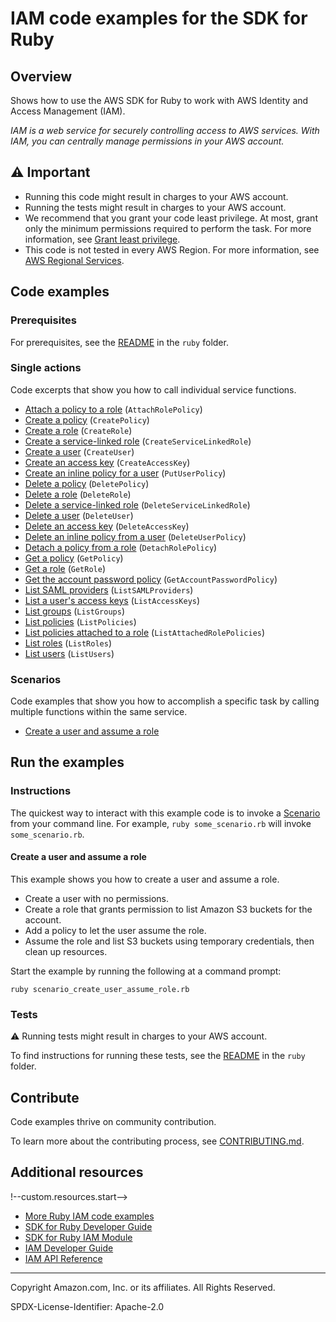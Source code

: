 <!--Generated by WRITEME on 2023-05-11 18:17:00.135619 (UTC)-->
# IAM code examples for the SDK for Ruby

## Overview

Shows how to use the AWS SDK for Ruby to work with AWS Identity and Access Management (IAM).

<!--custom.overview.start-->
<!--custom.overview.end-->

*IAM is a web service for securely controlling access to AWS services. With IAM, you can centrally manage permissions in your AWS account.*

## ⚠ Important

* Running this code might result in charges to your AWS account.
* Running the tests might result in charges to your AWS account.
* We recommend that you grant your code least privilege. At most, grant only the minimum permissions required to perform the task. For more information, see [Grant least privilege](https://docs.aws.amazon.com/IAM/latest/UserGuide/best-practices.html#grant-least-privilege).
* This code is not tested in every AWS Region. For more information, see [AWS Regional Services](https://aws.amazon.com/about-aws/global-infrastructure/regional-product-services).

<!--custom.important.start-->
<!--custom.important.end-->

## Code examples

### Prerequisites

For prerequisites, see the [README](../../README.md#Prerequisites) in the `ruby` folder.


<!--custom.prerequisites.start-->
<!--custom.prerequisites.end-->

### Single actions

Code excerpts that show you how to call individual service functions.

* [Attach a policy to a role](scenario_create_user_assume_role.rb#L100) (`AttachRolePolicy`)
* [Create a policy](scenario_create_user_assume_role.rb#L99) (`CreatePolicy`)
* [Create a role](scenario_create_user_assume_role.rb#L72) (`CreateRole`)
* [Create a service-linked role](iam_wrapper.rb#L166) (`CreateServiceLinkedRole`)
* [Create a user](scenario_create_user_assume_role.rb#L37) (`CreateUser`)
* [Create an access key](scenario_create_user_assume_role.rb#L55) (`CreateAccessKey`)
* [Create an inline policy for a user](scenario_create_user_assume_role.rb#L130) (`PutUserPolicy`)
* [Delete a policy](scenario_create_user_assume_role.rb#L215) (`DeletePolicy`)
* [Delete a role](scenario_create_user_assume_role.rb#L215) (`DeleteRole`)
* [Delete a service-linked role](iam_wrapper.rb#L186) (`DeleteServiceLinkedRole`)
* [Delete a user](scenario_create_user_assume_role.rb#L237) (`DeleteUser`)
* [Delete an access key](scenario_create_user_assume_role.rb#L237) (`DeleteAccessKey`)
* [Delete an inline policy from a user](scenario_create_user_assume_role.rb#L237) (`DeleteUserPolicy`)
* [Detach a policy from a role](scenario_create_user_assume_role.rb#L215) (`DetachRolePolicy`)
* [Get a policy](iam_wrapper.rb#L101) (`GetPolicy`)
* [Get a role](iam_wrapper.rb#L49) (`GetRole`)
* [Get the account password policy](iam_wrapper.rb#L133) (`GetAccountPasswordPolicy`)
* [List SAML providers](iam_wrapper.rb#L151) (`ListSAMLProviders`)
* [List a user's access keys](scenario_create_user_assume_role.rb#L237) (`ListAccessKeys`)
* [List groups](iam_wrapper.rb#L118) (`ListGroups`)
* [List policies](iam_wrapper.rb#L81) (`ListPolicies`)
* [List policies attached to a role](scenario_create_user_assume_role.rb#L215) (`ListAttachedRolePolicies`)
* [List roles](iam_wrapper.rb#L29) (`ListRoles`)
* [List users](iam_wrapper.rb#L66) (`ListUsers`)

### Scenarios

Code examples that show you how to accomplish a specific task by calling multiple
functions within the same service.

* [Create a user and assume a role](scenario_create_user_assume_role.rb) 

## Run the examples

### Instructions


<!--custom.instructions.start-->
The quickest way to interact with this example code is to invoke a [Scenario](#Scenarios) from your command line. For example, `ruby some_scenario.rb` will invoke `some_scenario.rb`.
<!--custom.instructions.end-->



#### Create a user and assume a role

This example shows you how to create a user and assume a role. 

* Create a user with no permissions.
* Create a role that grants permission to list Amazon S3 buckets for the account.
* Add a policy to let the user assume the role.
* Assume the role and list S3 buckets using temporary credentials, then clean up resources.

<!--custom.scenario_prereqs.iam_Scenario_CreateUserAssumeRole.start-->
<!--custom.scenario_prereqs.iam_Scenario_CreateUserAssumeRole.end-->

Start the example by running the following at a command prompt:

```
ruby scenario_create_user_assume_role.rb
```

<!--custom.scenarios.iam_Scenario_CreateUserAssumeRole.start-->
<!--custom.scenarios.iam_Scenario_CreateUserAssumeRole.end-->

### Tests

⚠ Running tests might result in charges to your AWS account.


To find instructions for running these tests, see the [README](../../README.md#Tests)
in the `ruby` folder.



<!--custom.tests.start-->

## Contribute
Code examples thrive on community contribution.

To learn more about the contributing process, see [CONTRIBUTING.md](../../../CONTRIBUTING.md).
<!--custom.tests.end-->

## Additional resources
!--custom.resources.start-->
* [More Ruby IAM code examples](https://docs.aws.amazon.com/sdk-for-ruby/v3/developer-guide/ruby_iam_code_examples.html)
* [SDK for Ruby Developer Guide](https://aws.amazon.com/developer/language/ruby/)
* [SDK for Ruby IAM Module](https://docs.aws.amazon.com/sdk-for-ruby/v3/api/Aws/IAM.html)
* [IAM Developer Guide](https://docs.aws.amazon.com/IAM/latest/UserGuide/introduction.html)
* [IAM API Reference](https://docs.aws.amazon.com/IAM/latest/APIReference/welcome.html)
<!--custom.resources.end-->

---

Copyright Amazon.com, Inc. or its affiliates. All Rights Reserved.

SPDX-License-Identifier: Apache-2.0